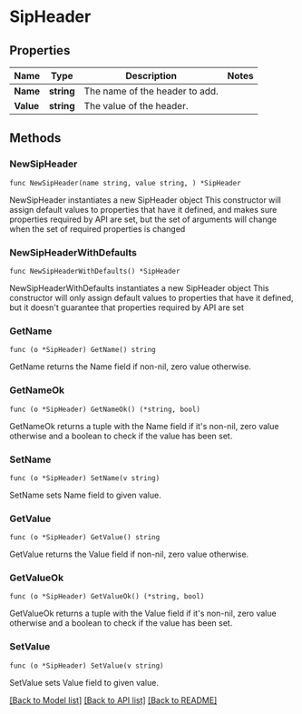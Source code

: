 # SipHeader

## Properties

Name | Type | Description | Notes
------------ | ------------- | ------------- | -------------
**Name** | **string** | The name of the header to add. | 
**Value** | **string** | The value of the header. | 

## Methods

### NewSipHeader

`func NewSipHeader(name string, value string, ) *SipHeader`

NewSipHeader instantiates a new SipHeader object
This constructor will assign default values to properties that have it defined,
and makes sure properties required by API are set, but the set of arguments
will change when the set of required properties is changed

### NewSipHeaderWithDefaults

`func NewSipHeaderWithDefaults() *SipHeader`

NewSipHeaderWithDefaults instantiates a new SipHeader object
This constructor will only assign default values to properties that have it defined,
but it doesn't guarantee that properties required by API are set

### GetName

`func (o *SipHeader) GetName() string`

GetName returns the Name field if non-nil, zero value otherwise.

### GetNameOk

`func (o *SipHeader) GetNameOk() (*string, bool)`

GetNameOk returns a tuple with the Name field if it's non-nil, zero value otherwise
and a boolean to check if the value has been set.

### SetName

`func (o *SipHeader) SetName(v string)`

SetName sets Name field to given value.


### GetValue

`func (o *SipHeader) GetValue() string`

GetValue returns the Value field if non-nil, zero value otherwise.

### GetValueOk

`func (o *SipHeader) GetValueOk() (*string, bool)`

GetValueOk returns a tuple with the Value field if it's non-nil, zero value otherwise
and a boolean to check if the value has been set.

### SetValue

`func (o *SipHeader) SetValue(v string)`

SetValue sets Value field to given value.



[[Back to Model list]](../README.md#documentation-for-models) [[Back to API list]](../README.md#documentation-for-api-endpoints) [[Back to README]](../README.md)


